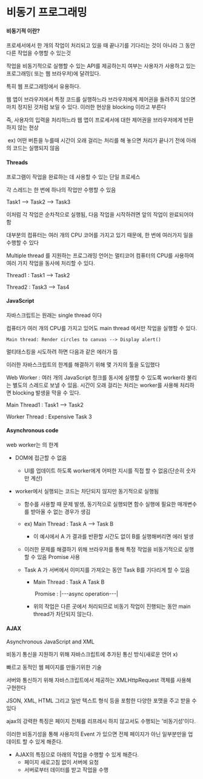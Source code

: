 # 비동기 프로그래밍

#### 비동기적 이란?

프로세서에서 한 개의 작업이 처리되고 있을 때 끝나기를 기다리는 것이 아니라 그 동안 다른 작업을 수행할 수 있는것

작업을 비동기적으로 실행할 수 있는 API를 제공하는지 여부는 사용자가 사용하고 있는 프로그래밍( 또는 웹 브라우저)에 달려있다.

특히 웹 프로그래밍에서 유용하다.

웹 앱이 브라우저에서 특정 코드를 실행하느라 브라우저에게 제어권을 돌려주지 않으면 마치 정지된 것처럼 보일 수 있다. 이러한 현상을 blocking 이라고 부른다

즉, 사용자의 입력을 처리하느라 웹 앱이 프로세서에 대한 제어권을 브라우저에게 반환하지 않는 현상

​	ex) 어떤 버튼을 누를때 시간이 오래 걸리는 처리를 해 놓으면 처리가 끝나기 전에 아래의 코드는 실행되지 않음



#### Threads

프로그램이 작업을 완료하는 데 사용할 수 있는 단일 프로세스

각 스레드는 한 번에 하나의 작업만 수행할 수 있음

Task1 --> Task2 --> Task3

이처럼 각 작업은 순차적으로 실행됨, 다음 작업을 시작하려면 앞의 작업이 완료되어야 함

대부분의 컴퓨터는 여러 개의 CPU 코어를 가지고 있기 때문에, 한 번에 여러가지 일을 수행할 수 있다

Multiple thread 를 지원하는 프로그래밍 언어는 멀티코어 컴퓨터의 CPU를 사용하여 여러 가지 작업을 동사에 처리할 수 있다.

Thread1 : Task1 --> Task2

Thread2 : Task3 --> Tas4



#### JavaScript 

자바스크립트는 원래는 single thread 이다

컴퓨터가 여러 개의 CPU를 가지고 있어도 main thread 에서만 작업을 실행할 수 있다.

```
Main thread: Render circles to canvas --> Display alert()
```

멀티태스킹을 시도하려 하면 다음과 같은 에러가 뜸

이러한 자바스크립트의 한계를 해결하기 위해 몇 가지의 툴을 도입했다

Web Worker : 여러 개의 JavaScript 청크를 동시에 실행할 수 있도록 worker라 불리는 별도의 스레드로 보낼 수 있음. 시간이 오래 걸리는 처리는 worker를 사용해 처리하면 blocking 발생을 막을 수 있다.

Main Thread1 : Task1 --> Task2

Worker Thread : Expensive Task 3



#### Asynchronous code

web worker는 의 한계 

* DOM에 접근할 수 없음

  * UI를 업데이트 하도록 worker에게 어떠한 지시를 직접 할 수 없음(단순히 숫자만 계산)

* worker에서 실행되는 코드는 차단되지 않지만 동기적으로 실행됨

  * 함수를 사용할 때 문제 발생, 동기적으로 실행되면 함수 실행에 필요한 매개변수를 받아올 수 없는 경우가 생김

  * ex) Main Thread : Task A --> Task B

    * 이 예시에서 A 가 결과를 반환할 시간도 없이 B를 실행해버리면 에러 발생

  * 이러한 문제를 해결하기 위해 브라우저를 통해 특정 작업을 비동기적으로 실행할 수 있음 Promise 사용

  * Task A 가 서버에서 이미지를 가져오는 동안 Task B를 기다리게 할 수 있음

    * Main Thread : Task A                                     Task B

      ​       Promise  :           |---async operation---|

    * 위의 작업은 다른 곳에서 처리되므로 비동기 작업이 진행되는 동안 main thread가 차단되지 않는다.





#### AJAX

Asynchronous JavaScript and XML

비동기 통신을 지원하기 위해 자바스크립트에 추가된 통신 방식(새로운 언어 x)

빠르고 동적인 웹 페이지를 만들기위한 기술

서버와 통신하기 위해 자바스크립트에서 제공하는 XMLHttpRequest 객체를 사용해 구현한다

JSON, XML, HTML 그리고 일반 텍스트 형식 등을 포함한 다양한 포맷을 주고 받을 수 있다

ajax의 강력한 특징은 페이지 전체를 리프레시 하지 않고서도 수행되는 '비동기성'이다.

이러한 비동기성을 통해 사용자의 Event 가 있으면 전체 페이지가 아닌 일부분만을 업데이트 할 수 있게 해준다.

* AJAX의 특징으로 아래의 작업을 수행할 수 있게 해준다.
  * 페이지 새로고침 없이 서버에 요청
  * 서버로부터 데이터를 받고 작업을 수행

